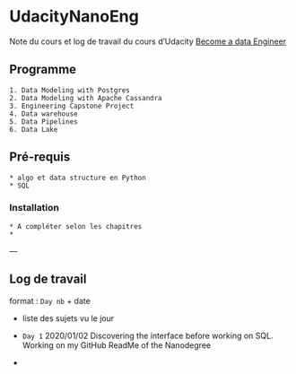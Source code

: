 ﻿# UdacityNanoEng

Note du cours et log de travail du cours d’Udacity [Become a data Engineer](https://www.udacity.com/nanodegree)

## Programme
	1. Data Modeling with Postgres
	2. Data Modeling with Apache Cassandra
	3. Engineering Capstone Project
	4. Data warehouse
	5. Data Pipelines
	6. Data Lake

## Pré-requis
	* algo et data structure en Python
	* SQL

### Installation
	* A compléter selon les chapitres
	*

—

## Log de travail

format : `Day nb` + date
- liste des sujets vu le jour

- `Day 1` 2020/01/02  Discovering the interface before working on SQL. Working on my GitHub ReadMe of the Nanodegree  
-




	
